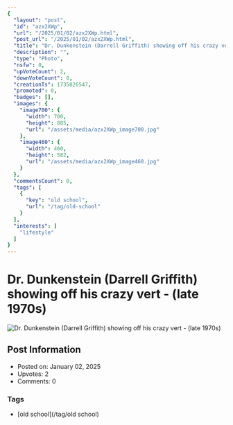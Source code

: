 ```yaml
---
{
  "layout": "post",
  "id": "azx2XWp",
  "url": "/2025/01/02/azx2XWp.html",
  "post_url": "/2025/01/02/azx2XWp.html",
  "title": "Dr. Dunkenstein (Darrell Griffith) showing off his crazy vert - (late 1970s)",
  "description": "",
  "type": "Photo",
  "nsfw": 0,
  "upVoteCount": 2,
  "downVoteCount": 0,
  "creationTs": 1735826547,
  "promoted": 0,
  "badges": [],
  "images": {
    "image700": {
      "width": 700,
      "height": 885,
      "url": "/assets/media/azx2XWp_image700.jpg"
    },
    "image460": {
      "width": 460,
      "height": 582,
      "url": "/assets/media/azx2XWp_image460.jpg"
    }
  },
  "commentsCount": 0,
  "tags": [
    {
      "key": "old school",
      "url": "/tag/old-school"
    }
  ],
  "interests": [
    "lifestyle"
  ]
}
---
```


# Dr. Dunkenstein (Darrell Griffith) showing off his crazy vert - (late 1970s)

![Dr. Dunkenstein (Darrell Griffith) showing off his crazy vert - (late 1970s)](/assets/media/azx2XWp_image700.jpg)

## Post Information

- Posted on: January 02, 2025
- Upvotes: 2
- Comments: 0

### Tags

- [old school](/tag/old school)
